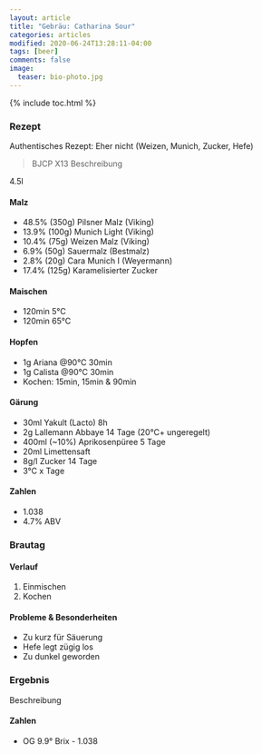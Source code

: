 ```yaml
---
layout: article
title: "Gebräu: Catharina Sour"
categories: articles
modified: 2020-06-24T13:28:11-04:00
tags: [beer]
comments: false
image:
  teaser: bio-photo.jpg
---
```


{% include toc.html %}

### Rezept
Authentisches Rezept: Eher nicht (Weizen, Munich, Zucker, Hefe)

> BJCP X13 Beschreibung

4.5l

#### Malz
* 48.5% (350g) Pilsner Malz (Viking)
* 13.9% (100g) Munich Light (Viking)
* 10.4% (75g) Weizen Malz (Viking)
* 6.9% (50g) Sauermalz (Bestmalz)
* 2.8% (20g) Cara Munich I (Weyermann)
* 17.4% (125g) Karamelisierter Zucker

#### Maischen
* 120min 5°C
* 120min 65°C

#### Hopfen
* 1g Ariana @90°C 30min
* 1g Calista @90°C 30min
* Kochen: 15min, 15min & 90min

#### Gärung
* 30ml Yakult (Lacto) 8h
* 2g Lallemann Abbaye 14 Tage (20°C+ ungeregelt)
* 400ml (~10%) Aprikosenpüree 5 Tage
* 20ml Limettensaft
* 8g/l Zucker 14 Tage
* 3°C x Tage

#### Zahlen
* 1.038
* 4.7% ABV

### Brautag

#### Verlauf
1. Einmischen
2. Kochen

#### Probleme & Besonderheiten

* Zu kurz für Säuerung
* Hefe legt zügig los
* Zu dunkel geworden

### Ergebnis

Beschreibung

#### Zahlen
* OG 9.9° Brix - 1.038
